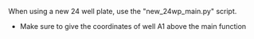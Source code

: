 When using a new 24 well plate, use the "new_24wp_main.py" script. 

* Make sure to give the coordinates of well A1 above the main function
